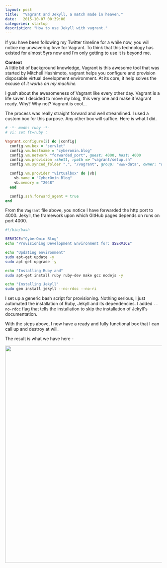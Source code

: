 ```yaml
---
layout: post
title:  "Vagrant and Jekyll, a match made in heaven."
date:   2015-10-07 00:39:00
categories: startup
description: "How to use Jekyll with vagrant."
---
```


<p>If you have been following my Twitter timeline for a while now, you will notice my unwavering love for Vagrant. To think that this technology has existed for almost 5yrs now and I’m only getting to use it is beyond me.</p>

<p><strong>Context</strong><br/>
A little bit of background knowledge, Vagrant is this awesome tool that was started by Mitchell Hashimoto, vagrant helps you configure and provision disposable virtual development environment. At its core, it help solves the excuse of <i>it works on my machine.</i></p>

<p>
I gush about the awesomeness of Vagrant like every other day. Vagrant is a life saver.
I decided to move my blog, this very one and make it Vagrant ready. Why? Why not? Vagrant is cool...
</p>

<p>
The process was really straight forward and well streamlined. I used a custom box for this purpose. Any other box will suffice. Here is what I did.
</p>

```ruby
# -*- mode: ruby -*-
# vi: set ft=ruby :

Vagrant.configure(2) do |config|
  config.vm.box = "servlet"
  config.vm.hostname = "cyberomin.blog"
  config.vm.network "forwarded_port", guest: 4000, host: 4000
  config.vm.provision :shell, :path => "vagrant/setup.sh"
  config.vm.synced_folder ".", "/vagrant", group: "www-data", owner: "www-data"

  config.vm.provider "virtualbox" do |vb|
    vb.name = "CyberOmin Blog"
    vb.memory = "2048"
  end

  config.ssh.forward_agent = true
end
```

<p>
From the <code>Vagrant</code> file above, you notice I have forwarded the http port to 4000. Jekyll, the framework upon which GitHub pages depends on runs on port 4000.
</p>

```bash
#!/bin/bash

SERVICE="CyberOmin Blog"
echo "Provisioning Development Environment for: $SERVICE"

echo "Updating environment"
sudo apt-get update -y
sudo apt-get upgrade -y

echo "Installing Ruby and"
sudo apt-get install ruby ruby-dev make gcc nodejs -y

echo "Installing Jekyll"
sudo gem install jekyll --no-rdoc --no-ri

```

<p>
I set up a generic bash script for provisioning. Nothing serious, I just automated the installation of Ruby, Jekyll and 
its dependencies. I added <code>--no-rdoc</code> flag that tells the installation to skip the installation of Jekyll's documentation. 
</p>

<p>
With the steps above, I now have a ready and fully functional box that I can call up and destroy at will.
</p>

The result is what we have here - 
<p><img src="{{ site.url }}/assets/article_images/vagrant/blog.png"/ style="width:700px; height:auto;"></p>